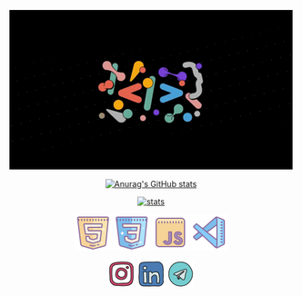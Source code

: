 <!-- ![Wellcome Gif](./gif/pjr.gif) -->

<p align="center">
<img src="./gif/pjr.gif" alt="Cool Code Gif">
</p>

<p align="center">
<a href="https://github.com/DevMasen">
<img src="https://github-readme-stats.vercel.app/api?username=DevMasen&hide=stars&show_icons=true&theme=dracula" alt="Anurag's GitHub stats">
</a>
</p>

<p align="center">
<a href="https://github.com/DevMasen">
<img src="https://github-readme-stats.vercel.app/api/top-langs/?username=DevMasen&layout=pie&theme=dracula" alt="stats">
</a>
</p>

<p align="center">
    <a href=""><img src="./icon/html-5.png"></a>
    <a href=""><img src="./icon/css3.png"></a>
    <a href=""><img src="./icon/javascript.png"></a>
    <a href=""><img src="./icon/visual-studio-code.png"></a>
</p>

<p align="center">
    <a href=""><img src="./icon/instagram.svg" width="48px"></a>
    <a href=""><img src="./icon/linked-in.svg" width="48px"></a>
    <a href=""><img src="./icon/telegram.svg" width="48px"></a>
</p>